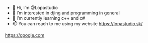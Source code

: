 - 👋 Hi, I’m @Lopastudio
- 👀 I’m interested in djing and programming in general
- 🌱 I’m currently learning c++ and c#
- 📫 You can reach to me using my website https://lopastudio.sk/ 

https://google.com